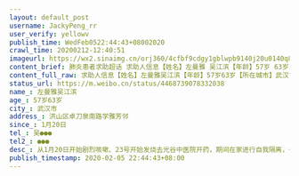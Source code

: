 ```yaml
---
layout: default_post
username: JackyPeng_rr
user_verify: yellowv
publish_time: WedFeb0522:44:43+08002020
crawl_time: 20200212-12:40:51
imageurl: https://wx2.sinaimg.cn/orj360/4cfbf9cdgy1gblwpb9140j20u0140q8f.jpg,https://wx2.sinaimg.cn/orj360/4cfbf9cdgy1gblwpatssjj20u0140q6q.jpg,https://wx2.sinaimg.cn/orj360/4cfbf9cdgy1gblwpbmzdsj20u0140n0b.jpg,https://wx3.sinaimg.cn/orj360/4cfbf9cdgy1gblwpc232hj20u016bq6r.jpg
content_brief: 肺炎患者求助超话 求助人信息【姓名】左曼雅 吴江滨【年龄】57岁 63岁【所在城市】武汉市【所在小区、社区】洪山区卓刀泉南路学雅芳邻【患病时间】1月20日【联系方式】吴●●●【其他紧急联系人】●●●【病情描述】 从1月20日开始剧烈咳嗽、23号开始发烧去光谷中医院开药，期 ...全文
content_full_raw: 求助人信息【姓名】左曼雅吴江滨【年龄】57岁63岁【所在城市】武汉市【所在小区、社区】洪山区卓刀泉南路学雅芳邻【患病时间】1月20日【联系方式】吴●●●【其他紧急联系人】●●●【病情描述】从1月20日开始剧烈咳嗽、23号开始发烧去光谷中医院开药，期间在家进行自我隔离，一直到28日吃药无效去同济光谷医院打针排队做核酸检测，第一次盒子试剂测试结果为阴性，CT结果为双肺感染高度疑似。期间每天去医院打针，因治疗不见好转，CT结果给了多个医生查看，都说是新冠。今天2月5日医生安排我妈妈进行第二次核酸试剂检测，结果需要2-4天出。现在更焦急的是，一直照顾妈妈的人是我的爸爸，因为担心交叉感染，不让我还回。这期间爸爸操劳过度，也出现剧烈咳嗽，2月5日凌晨高烧38度5，今天去医院拍片结果也是肺部病毒感染。网页链接
status_url: https://m.weibo.cn/status/4468739078332038
name_: 左曼雅吴江滨
age_: 57岁63岁
city_: 武汉市
address_: 洪山区卓刀泉南路学雅芳邻
since_: 1月20日
tel_: 吴●●●
tel2_: ●●●
desc_: 从1月20日开始剧烈咳嗽、23号开始发烧去光谷中医院开药，期间在家进行自我隔离，一直到28日吃药无效去同济光谷医院打针排队做核酸检测，第一次盒子试剂测试结果为阴性，CT结果为双肺感染高度疑似。期间每天去医院打针，因治疗不见好转，CT结果给了多个医生查看，都说是新冠。今天2月5日医生安排我妈妈进行第二次核酸试剂检测，结果需要2-4天出。现在更焦急的是，一直照顾妈妈的人是我的爸爸，因为担心交叉感染，不让我还回。这期间爸爸操劳过度，也出现剧烈咳嗽，2月5日凌晨高烧38度5，今天去医院拍片结果也是肺部病毒感染。网页链接
publish_timestamp: 2020-02-05 22:44:43+08:00
---
```

